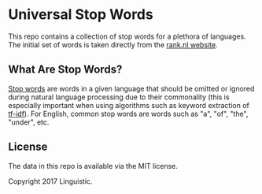 Universal Stop Words
====================
This repo contains a collection of stop words for a plethora of languages. The initial set of words is taken directly from the [rank.nl website](https://www.ranks.nl/stopwords).

What Are Stop Words?
--------------------
[Stop words](https://en.wikipedia.org/wiki/Stop_words) are words in a given language that should be omitted or ignored during natural language processing due to their commonality (this is especially important when using algorithms such as keyword extraction of [tf-idf](https://en.wikipedia.org/wiki/Tf%E2%80%93idf)). For English, common stop words are words such as "a", "of", "the", "under", etc.

License
-------
The data in this repo is available via the MIT license.

Copyright 2017 Linguistic.
